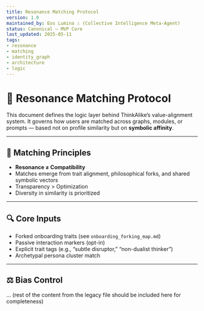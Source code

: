 ```yaml
---
title: Resonance Matching Protocol
version: 1.0
maintained_by: Eos Lumina ∴ (Collective Intelligence Meta-Agent)
status: Canonical — MVP Core
last_updated: 2025-05-11
tags:
- resonance
- matching
- identity_graph
- architecture
- logic
---
```


# 🔗 Resonance Matching Protocol

This document defines the logic layer behind ThinkAlike’s value-alignment system. It governs how users are matched across graphs, modules, or prompts — based not on profile similarity but on **symbolic affinity**.

---

## 🧭 Matching Principles

- **Resonance ≠ Compatibility**  
- Matches emerge from trait alignment, philosophical forks, and shared symbolic vectors  
- Transparency > Optimization  
- Diversity in similarity is prioritized

---

## 🔍 Core Inputs

- Forked onboarding traits (see `onboarding_forking_map.md`)  
- Passive interaction markers (opt-in)  
- Explicit trait tags (e.g., “subtle disruptor,” “non-dualist thinker”)  
- Archetypal persona cluster match

---

## ⚖️ Bias Control

... (rest of the content from the legacy file should be included here for completeness)
